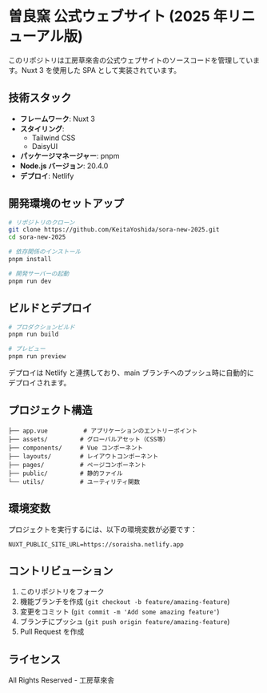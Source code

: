 # 曽良窯 公式ウェブサイト (2025 年リニューアル版)

このリポジトリは工房草來舎の公式ウェブサイトのソースコードを管理しています。Nuxt 3 を使用した SPA として実装されています。

## 技術スタック

- **フレームワーク**: Nuxt 3
- **スタイリング**:
  - Tailwind CSS
  - DaisyUI
- **パッケージマネージャー**: pnpm
- **Node.js バージョン**: 20.4.0
- **デプロイ**: Netlify

## 開発環境のセットアップ

```bash
# リポジトリのクローン
git clone https://github.com/KeitaYoshida/sora-new-2025.git
cd sora-new-2025

# 依存関係のインストール
pnpm install

# 開発サーバーの起動
pnpm run dev
```

## ビルドとデプロイ

```bash
# プロダクションビルド
pnpm run build

# プレビュー
pnpm run preview
```

デプロイは Netlify と連携しており、main ブランチへのプッシュ時に自動的にデプロイされます。

## プロジェクト構造

```
├── app.vue          # アプリケーションのエントリーポイント
├── assets/         # グローバルアセット（CSS等）
├── components/     # Vue コンポーネント
├── layouts/        # レイアウトコンポーネント
├── pages/          # ページコンポーネント
├── public/         # 静的ファイル
└── utils/          # ユーティリティ関数
```

## 環境変数

プロジェクトを実行するには、以下の環境変数が必要です：

```env
NUXT_PUBLIC_SITE_URL=https://soraisha.netlify.app
```

## コントリビューション

1. このリポジトリをフォーク
2. 機能ブランチを作成 (`git checkout -b feature/amazing-feature`)
3. 変更をコミット (`git commit -m 'Add some amazing feature'`)
4. ブランチにプッシュ (`git push origin feature/amazing-feature`)
5. Pull Request を作成

## ライセンス

All Rights Reserved - 工房草來舎
